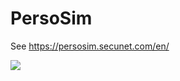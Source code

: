 PersoSim
========

See <https://persosim.secunet.com/en/>

![](https://persosim.secunet.com/fileadmin/user_upload/Headergrafiken/PersoSim/PersoSim_Grafik_EN.jpg)
